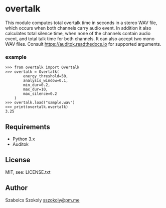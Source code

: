 # overtalk
This module computes total overtalk time in seconds in a stereo WAV file, which occurs when both channels carry audio event. In addition it also calculates total silence time, when none of the channels contain audio event, and total talk time for both channels. It can also accept two mono WAV files. Consult https://auditok.readthedocs.io for supported arguments.

### example ###
```
>>> from overtalk import Overtalk
>>> overtalk = Overtalk(
        energy_threshold=50,
        analysis_window=0.1,
        min_dur=0.2,
        max_dur=10,
        max_silence=0.2
    )
>>> overtalk.load("sample.wav")
>>> print(overtalk.overtalk)
3.25
```
## Requirements

- Python 3.x
- Auditok

## License

MIT, see: LICENSE.txt

## Author

Szabolcs Szokoly <a href="mailto:sszokoly@pm.me">sszokoly@pm.me</a>

